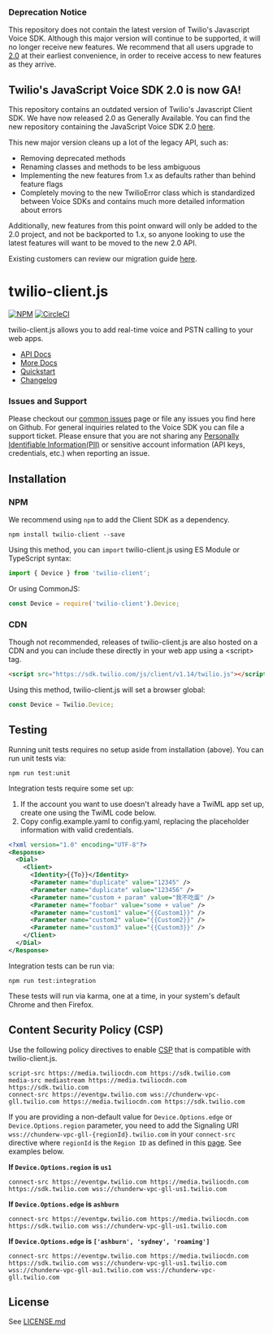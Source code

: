 ### Deprecation Notice
This repository does not contain the latest version of Twilio's Javascript Voice SDK. Although this major version will continue
to be supported, it will no longer receive new features. We recommend that all users upgrade to
[2.0](https://github.com/twilio/twilio-voice.js) at their earliest convenience, in order to receive access to new features as
they arrive.

## Twilio's JavaScript Voice SDK 2.0 is now GA!
This repository contains an outdated version of Twilio's Javascript Client SDK. We have now released 2.0 as Generally Available.
You can find the new repository containing the JavaScript Voice SDK 2.0 [here](https://github.com/twilio/twilio-voice.js).

This new major version cleans up a lot of the legacy API, such as:
- Removing deprecated methods
- Renaming classes and methods to be less ambiguous
- Implementing the new features from 1.x as defaults rather than behind feature flags
- Completely moving to the new TwilioError class which is standardized between Voice SDKs and contains much more detailed information about errors

Additionally, new features from this point onward will only be added to the 2.0 project, and not be backported to 1.x, so anyone looking to use the
latest features will want to be moved to the new 2.0 API.

Existing customers can review our migration guide [here](https://www.twilio.com/docs/voice/sdks/javascript/migrating-to-js-voice-sdk-20).

twilio-client.js
================

[![NPM](https://img.shields.io/npm/v/twilio-client.svg)](https://www.npmjs.com/package/twilio-client) [![CircleCI](https://dl.circleci.com/status-badge/img/gh/twilio/twilio-client.js/tree/master.svg?style=shield)](https://circleci.com/gh/twilio/twilio-client.js/tree/master)

twilio-client.js allows you to add real-time voice and PSTN calling to your web apps.

* [API Docs](https://twilio.github.io/twilio-client.js/index.html)
* [More Docs](https://www.twilio.com/docs/voice/client/javascript/overview)
* [Quickstart](https://www.twilio.com/docs/voice/client/javascript/quickstart)
* [Changelog](https://github.com/twilio/twilio-client.js/blob/master/CHANGELOG.md)

### Issues and Support
Please checkout our [common issues](COMMON_ISSUES.md) page or file any issues you find here on Github. For general inquiries related to the Voice SDK you can file a support ticket. Please ensure that you are not sharing any [Personally Identifiable Information(PII)](https://www.twilio.com/docs/glossary/what-is-personally-identifiable-information-pii) or sensitive account information (API keys, credentials, etc.) when reporting an issue.

Installation
------------

### NPM

We recommend using `npm` to add the Client SDK as a dependency.

```
npm install twilio-client --save
```

Using this method, you can `import` twilio-client.js using ES Module or TypeScript syntax:

```js
import { Device } from 'twilio-client';

```

Or using CommonJS:

```js
const Device = require('twilio-client').Device;
```

### CDN

Though not recommended, releases of twilio-client.js are also hosted on a CDN and you can include
these directly in your web app using a &lt;script&gt; tag.

```html
<script src="https://sdk.twilio.com/js/client/v1.14/twilio.js"></script>
```

Using this method, twilio-client.js will set a browser global:

```js
const Device = Twilio.Device;
```

Testing
-------

Running unit tests requires no setup aside from installation (above). You can run unit tests via:

```
npm run test:unit
```

Integration tests require some set up:

1. If the account you want to use doesn't already have a TwiML app set up, create one using the
   TwiML code below.
2. Copy config.example.yaml to config.yaml, replacing the placeholder information with valid credentials.

```xml
<?xml version="1.0" encoding="UTF-8"?>
<Response>
  <Dial>
    <Client>
      <Identity>{{To}}</Identity>
      <Parameter name="duplicate" value="12345" />
      <Parameter name="duplicate" value="123456" />
      <Parameter name="custom + param" value="我不吃蛋" />
      <Parameter name="foobar" value="some + value" />
      <Parameter name="custom1" value="{{Custom1}}" />
      <Parameter name="custom2" value="{{Custom2}}" />
      <Parameter name="custom3" value="{{Custom3}}" />
    </Client>
  </Dial>
</Response>
```

Integration tests can be run via:

```
npm run test:integration
```

These tests will run via karma, one at a time, in your system's default Chrome and then Firefox.

Content Security Policy (CSP)
----------------------------

Use the following policy directives to enable [CSP](https://developer.mozilla.org/en-US/docs/Web/HTTP/CSP) that is compatible with twilio-client.js.

```
script-src https://media.twiliocdn.com https://sdk.twilio.com
media-src mediastream https://media.twiliocdn.com https://sdk.twilio.com
connect-src https://eventgw.twilio.com wss://chunderw-vpc-gll.twilio.com https://media.twiliocdn.com https://sdk.twilio.com
```

If you are providing a non-default value for `Device.Options.edge` or `Device.Options.region` parameter, you need to add the Signaling URI `wss://chunderw-vpc-gll-{regionId}.twilio.com` in your `connect-src` directive where `regionId` is the `Region ID` as defined in this [page](https://www.twilio.com/docs/global-infrastructure/edge-locations/legacy-regions). See examples below.

**If `Device.Options.region` is `us1`**

```
connect-src https://eventgw.twilio.com https://media.twiliocdn.com https://sdk.twilio.com wss://chunderw-vpc-gll-us1.twilio.com
```

**If `Device.Options.edge` is `ashburn`**

```
connect-src https://eventgw.twilio.com https://media.twiliocdn.com https://sdk.twilio.com wss://chunderw-vpc-gll-us1.twilio.com
```

**If `Device.Options.edge` is `['ashburn', 'sydney', 'roaming']`**

```
connect-src https://eventgw.twilio.com https://media.twiliocdn.com https://sdk.twilio.com wss://chunderw-vpc-gll-us1.twilio.com wss://chunderw-vpc-gll-au1.twilio.com wss://chunderw-vpc-gll.twilio.com
```

License
-------

See [LICENSE.md](https://github.com/twilio/twilio-client.js/blob/master/LICENSE.md)

